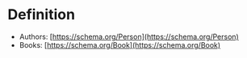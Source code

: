 # Definition

* Authors: [https://schema.org/Person](https://schema.org/Person)
* Books: [https://schema.org/Book](https://schema.org/Book)
